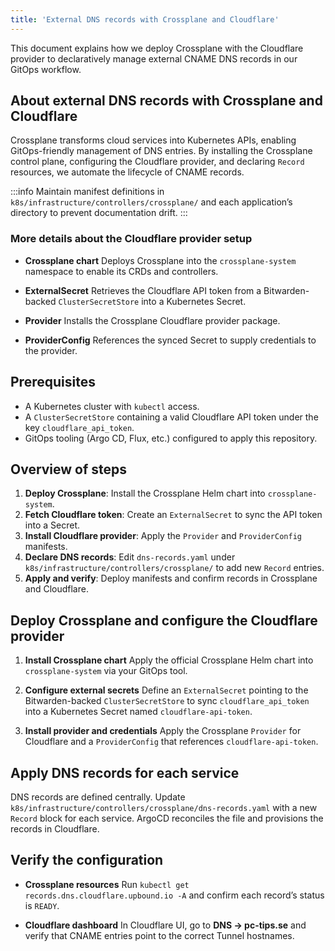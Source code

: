```yaml
---
title: 'External DNS records with Crossplane and Cloudflare'
---
```


This document explains how we deploy Crossplane with the Cloudflare provider to declaratively manage external CNAME DNS records in our GitOps workflow.

## About external DNS records with Crossplane and Cloudflare

Crossplane transforms cloud services into Kubernetes APIs, enabling GitOps-friendly management of DNS entries. By installing the Crossplane control plane, configuring the Cloudflare provider, and declaring `Record` resources, we automate the lifecycle of CNAME records.

:::info
Maintain manifest definitions in `k8s/infrastructure/controllers/crossplane/` and each application’s directory to prevent documentation drift.
:::

### More details about the Cloudflare provider setup

- **Crossplane chart**
  Deploys Crossplane into the `crossplane-system` namespace to enable its CRDs and controllers.

- **ExternalSecret**
  Retrieves the Cloudflare API token from a Bitwarden-backed `ClusterSecretStore` into a Kubernetes Secret.

- **Provider**
  Installs the Crossplane Cloudflare provider package.

- **ProviderConfig**
  References the synced Secret to supply credentials to the provider.

## Prerequisites

- A Kubernetes cluster with `kubectl` access.
- A `ClusterSecretStore` containing a valid Cloudflare API token under the key `cloudflare_api_token`.
- GitOps tooling (Argo CD, Flux, etc.) configured to apply this repository.

## Overview of steps

1. **Deploy Crossplane**: Install the Crossplane Helm chart into `crossplane-system`.
2. **Fetch Cloudflare token**: Create an `ExternalSecret` to sync the API token into a Secret.
3. **Install Cloudflare provider**: Apply the `Provider` and `ProviderConfig` manifests.
4. **Declare DNS records**: Edit `dns-records.yaml` under `k8s/infrastructure/controllers/crossplane/` to add new `Record` entries.
5. **Apply and verify**: Deploy manifests and confirm records in Crossplane and Cloudflare.

## Deploy Crossplane and configure the Cloudflare provider

1. **Install Crossplane chart**
   Apply the official Crossplane Helm chart into `crossplane-system` via your GitOps tool.

2. **Configure external secrets**
   Define an `ExternalSecret` pointing to the Bitwarden-backed `ClusterSecretStore` to sync `cloudflare_api_token` into a Kubernetes Secret named `cloudflare-api-token`.

3. **Install provider and credentials**
   Apply the Crossplane `Provider` for Cloudflare and a `ProviderConfig` that references `cloudflare-api-token`.

## Apply DNS records for each service

DNS records are defined centrally. Update `k8s/infrastructure/controllers/crossplane/dns-records.yaml` with a new `Record` block for each service. ArgoCD reconciles the file and provisions the records in Cloudflare.

## Verify the configuration

- **Crossplane resources**
  Run `kubectl get records.dns.cloudflare.upbound.io -A` and confirm each record’s status is `READY`.

- **Cloudflare dashboard**
  In Cloudflare UI, go to **DNS → pc-tips.se** and verify that CNAME entries point to the correct Tunnel hostnames.
